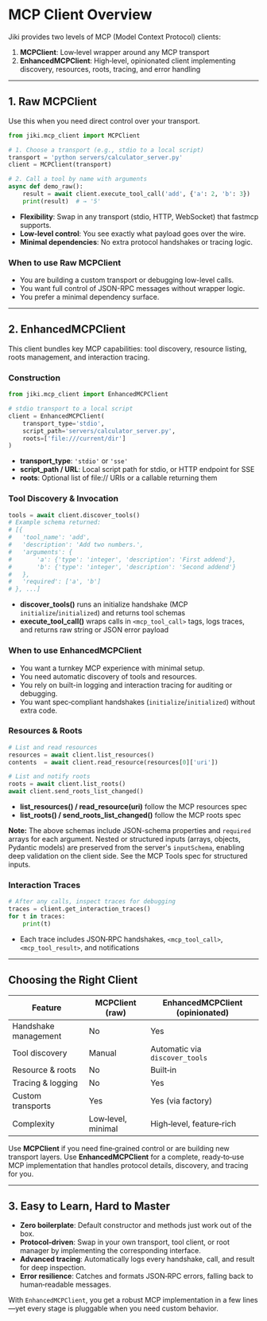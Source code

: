 # MCP Client Overview

Jiki provides two levels of MCP (Model Context Protocol) clients:

1. **MCPClient**: Low‑level wrapper around any MCP transport
2. **EnhancedMCPClient**: High‑level, opinionated client implementing discovery, resources, roots, tracing, and error handling

---

## 1. Raw MCPClient

Use this when you need direct control over your transport.

```python
from jiki.mcp_client import MCPClient

# 1. Choose a transport (e.g., stdio to a local script)
transport = 'python servers/calculator_server.py'
client = MCPClient(transport)

# 2. Call a tool by name with arguments
async def demo_raw():
    result = await client.execute_tool_call('add', {'a': 2, 'b': 3})
    print(result)  # → '5'
```

- **Flexibility**: Swap in any transport (stdio, HTTP, WebSocket) that fastmcp supports.
- **Low-level control**: You see exactly what payload goes over the wire.
- **Minimal dependencies**: No extra protocol handshakes or tracing logic.

### When to use Raw MCPClient
* You are building a custom transport or debugging low-level calls.
* You want full control of JSON-RPC messages without wrapper logic.
* You prefer a minimal dependency surface.

---

## 2. EnhancedMCPClient

This client bundles key MCP capabilities: tool discovery, resource listing, roots management, and interaction tracing.

### Construction

```python
from jiki.mcp_client import EnhancedMCPClient

# stdio transport to a local script
client = EnhancedMCPClient(
    transport_type='stdio',
    script_path='servers/calculator_server.py',
    roots=['file:///current/dir']
)
```

- **transport_type**: `'stdio'` or `'sse'`
- **script_path / URL**: Local script path for stdio, or HTTP endpoint for SSE
- **roots**: Optional list of file:// URIs or a callable returning them

### Tool Discovery & Invocation

```python
tools = await client.discover_tools()
# Example schema returned:
# [{
#   'tool_name': 'add',
#   'description': 'Add two numbers.',
#   'arguments': {
#       'a': {'type': 'integer', 'description': 'First addend'},
#       'b': {'type': 'integer', 'description': 'Second addend'}
#   },
#   'required': ['a', 'b']
# }, ...]
```

- **discover_tools()** runs an initialize handshake (MCP `initialize`/`initialized`) and returns tool schemas
- **execute_tool_call()** wraps calls in `<mcp_tool_call>` tags, logs traces, and returns raw string or JSON error payload

### When to use EnhancedMCPClient
* You want a turnkey MCP experience with minimal setup.
* You need automatic discovery of tools and resources.
* You rely on built-in logging and interaction tracing for auditing or debugging.
* You want spec‑compliant handshakes (`initialize`/`initialized`) without extra code.

### Resources & Roots

```python
# List and read resources
resources = await client.list_resources()
contents  = await client.read_resource(resources[0]['uri'])

# List and notify roots
roots = await client.list_roots()
await client.send_roots_list_changed()
```

- **list_resources() / read_resource(uri)** follow the MCP resources spec
- **list_roots() / send_roots_list_changed()** follow the MCP roots spec

**Note:** The above schemas include JSON-schema properties and `required` arrays for each argument. Nested or structured inputs (arrays, objects, Pydantic models) are preserved from the server's `inputSchema`, enabling deep validation on the client side. See the MCP Tools spec for structured inputs.

### Interaction Traces

```python
# After any calls, inspect traces for debugging
traces = client.get_interaction_traces()
for t in traces:
    print(t)
```

- Each trace includes JSON‑RPC handshakes, `<mcp_tool_call>`, `<mcp_tool_result>`, and notifications

---

## Choosing the Right Client

| Feature               | MCPClient (raw)         | EnhancedMCPClient (opinionated) |
| --------------------- | ----------------------- | ------------------------------- |
| Handshake management  | No                      | Yes                            |
| Tool discovery        | Manual                  | Automatic via `discover_tools` |
| Resource & roots      | No                      | Built‑in                       |
| Tracing & logging     | No                      | Yes                            |
| Custom transports     | Yes                     | Yes (via factory)              |
| Complexity            | Low‑level, minimal      | High‑level, feature‑rich        |

Use **MCPClient** if you need fine‑grained control or are building new transport layers. Use **EnhancedMCPClient** for a complete, ready‑to‑use MCP implementation that handles protocol details, discovery, and tracing for you.

---

## 3. Easy to Learn, Hard to Master

- **Zero boilerplate**: Default constructor and methods just work out of the box.
- **Protocol‑driven**: Swap in your own transport, tool client, or root manager by implementing the corresponding interface.
- **Advanced tracing**: Automatically logs every handshake, call, and result for deep inspection.
- **Error resilience**: Catches and formats JSON‑RPC errors, falling back to human‑readable messages.

With `EnhancedMCPClient`, you get a robust MCP implementation in a few lines—yet every stage is pluggable when you need custom behavior. 